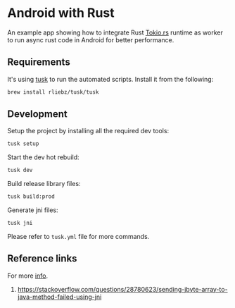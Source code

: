 # Android with Rust

An example app showing how to integrate Rust [Tokio.rs](https://tokio.rs/) runtime as worker to run async rust code in Android for better performance.

## Requirements

It's using [tusk](https://github.com/rliebz/tusk) to run the automated scripts. Install it from the following:

```sh
brew install rliebz/tusk/tusk
```

## Development

Setup the project by installing all the required dev tools:

```sh
tusk setup
```

Start the dev hot rebuild:

```sh
tusk dev
```

Build release library files:

```sh
tusk build:prod
```

Generate jni files:

```sh
tusk jni
```

Please refer to `tusk.yml` file for more commands.

## Reference links

For more [info](https://medium.com/visly/rust-on-android-19f34a2fb43).

1. https://stackoverflow.com/questions/28780623/sending-jbyte-array-to-java-method-failed-using-jni